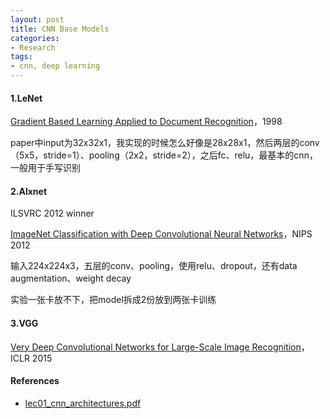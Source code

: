 ```yaml
---
layout: post
title: CNN Base Models
categories:
- Research
tags:
- cnn, deep learning
---
```


#### 1.LeNet

[Gradient Based Learning Applied to Document Recognition](http://vision.stanford.edu/cs598_spring07/papers/Lecun98.pdf)，1998

paper中input为32x32x1，我实现的时候怎么好像是28x28x1，然后两层的conv（5x5，stride=1）、pooling（2x2，stride=2），之后fc、relu，最基本的cnn，一般用于手写识别

#### 2.Alxnet

ILSVRC 2012 winner 

[ImageNet Classification with Deep Convolutional Neural Networks](https://papers.nips.cc/paper/4824-imagenet-classification-with-deep-convolutional-neural-networks.pdf)，NIPS 2012

输入224x224x3，五层的conv、pooling，使用relu、dropout，还有data augmentation、weight decay

实验一张卡放不下，把model拆成2份放到两张卡训练

#### 3.VGG

[Very Deep Convolutional Networks for Large-Scale Image Recognition](https://arxiv.org/pdf/1409.1556.pdf)，ICLR 2015



#### References

- [lec01_cnn_architectures.pdf](http://slazebni.cs.illinois.edu/spring17/lec01_cnn_architectures.pdf)